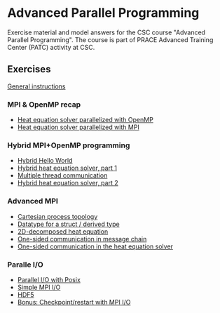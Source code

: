 # Advanced Parallel Programming

Exercise material and model answers for the CSC course "Advanced Parallel
Programming". The course is part of PRACE Advanced Training Center
(PATC) activity at CSC.

## Exercises

[General instructions](exercise-instructions.md)

### MPI & OpenMP recap

 - [Heat equation solver parallelized with OpenMP](openmp/heat)
 - [Heat equation solver parallelized with MPI](mpi/heat-p2p)

### Hybrid MPI+OpenMP programming

 - [Hybrid Hello World](hybrid/hello-world)
 - [Hybrid heat equation solver, part 1](hybrid/heat-fine)
 - [Multiple thread communication](hybrid/multiple-thread-communication)
 - [Hybrid heat equation solver, part 2](hybrid/heat-coarse)

### Advanced MPI

 - [Cartesian process topology](mpi/cartesian-grid)
 - [Datatype for a struct / derived type](mpi/struct-datatype)
 - [2D-decomposed heat equation](mpi/heat-2d)
 - [One-sided communication in message chain](mpi/message-chain-one-sided)
 - [One-sided communication in the heat equation solver](mpi/heat-one-sided)

### Paralle I/O

 - [Parallel I/O with Posix](parallel-io/posix)
 - [Simple MPI I/O](parallel-io/mpi-io)
 - [HDF5](parallel-io/hdf5)
 - [Bonus: Checkpoint/restart with MPI I/O](parallel-io/heat-restart)

 

